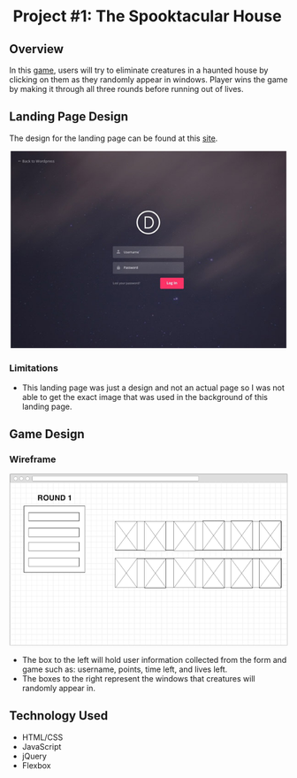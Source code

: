 #  Project #1: The Spooktacular House

## Overview 
In this [game](https://krmalewski.github.io/game01/), users will try to eliminate creatures in a haunted house by clicking on them as they randomly appear 
in windows. Player wins the game by making it through all three rounds before running out of lives.


## Landing Page Design

The design for the landing page can be found at this [site](https://www.elegantthemes.com/blog/divi-resources/free-divi-custom-login-page-extension-allows-you-to-easily-create-a-beautiful-login-experience-for-site-visitors). 

![login-design](https://github.com/krmalewski/game01/blob/master/images/landing-page-design.png)


### Limitations 

 * This landing page was just a design and not an actual page so I was not able to get the exact image that was used in the background of this landing page. 


## Game Design 

### Wireframe
![game-design](https://github.com/krmalewski/game01/blob/master/images/wireframe-design.png)

* The box to the left will hold user information collected from the form and game such as: username, points, time left, and lives left. 
* The boxes to the right represent the windows that creatures will randomly appear in. 


## Technology Used 

* HTML/CSS
* JavaScript 
* jQuery 
* Flexbox
